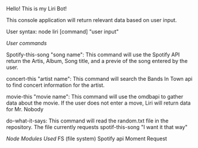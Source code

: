 Hello! This is my Liri Bot!

This console application will return relevant data based on user input.

User syntax:
node liri [command] "user input"

*User commands*

Spotify-this-song "song name": This command will use the Spotify API return the Artis, Album, Song title, and a previe of the song entered by the user.

concert-this "artist name": This command will search the Bands In Town api to find concert information for the artist.

movie-this "movie name": This command will use the omdbapi to gather data about the movie. If the user does not enter a move, Liri will return data for Mr. Nobody

do-what-it-says: This command will read the random.txt file in the repository. The file currently requests spotif-this-song "I want it that way"

*Node Modules Used*
FS (file system)
Spotify api
Moment
Request